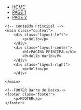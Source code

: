<!DOCTYPE html>
<html lang="en">
<head>
    <meta charset="UTF-8">
    <meta name="viewport" content="width=device-width, initial-scale=1.0">
    <title>Movies For Me</title>
    <link rel="stylesheet" href="styles/main.css">
    <script src="src/main.js" defer></script>
</head>
<body>
    <!-- NAV BAR = Barra do Topo -->
    <nav class="navbar">
        <ul>
            <li><a class="page-selec" href= "index.html">HOME</a></li>
            <li><a href="page1.html">PAGE 1</a></li>
            <li><a href="page2.html">PAGE 2</a></li>
        </ul>
    </nav>

    <!-- Conteúdo Principal -->
    <main class="content">
        <div class="layout-left">
            <p>Hello</p>
        </div>
        <div class="layout-center">
            <h1>PAGINA PRINCIPAL</h1>
            <P>Hello World</P>
        </div>
        <div class="layout-right">
            <p>Hello</p>
        </div>
    
    </main>
    
    <!--FOOTER Barra de Baixo-->
    <footer class="footer">
        <p>FOOTER</p>
    </footer>
</body>
</html>